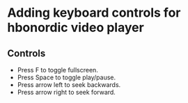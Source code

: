 # Adding keyboard controls for hbonordic video player

## Controls
  - Press F to toggle fullscreen.
  - Press Space to toggle play/pause.
  - Press arrow left to seek backwards.
  - Press arrow right to seek forward.
